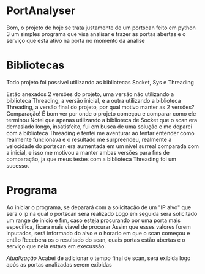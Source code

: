 # PortAnalyser
Bom, o projeto de hoje se trata justamente de um portscan feito em python 3
um simples programa que visa analisar e trazer as portas abertas e o serviço que esta ativo na porta no momento da analise

# Bibliotecas
Todo projeto foi possivel utilizando as bibliotecas Socket, Sys e Threading  
  
Estão anexados 2 versões do projeto, uma versão não utilizando a biblioteca Threading, a versão inicial, e a outra utilizando a biblioteca Threading, a versão final do projeto, por qual motivo manter as 2 versões? Comparação! É bom ver por onde o projeto começou e comparar como ele terminou
Notei que apenas utilizando a biblioteca de Socket que o scan era demasiado longo, insatisfeito, fui em busca de uma solução e me deparei com a biblioteca Threading e tentei me aventurar ao tentar entender como realmente funcionava e o resultado me surpreendeu, realmente a velocidade do portscan era aumentada em um nivel surreal comparada com a inicial,  e isso me motivou a manter ambas versões para fins de comparação, ja que meus testes com a biblioteca Threading foi um sucesso.

# Programa
Ao iniciar o programa, se deparará com a solicitação de um  "IP alvo" que sera o ip na qual o portscan sera realizado
Logo em seguida sera solicitado um range de inicio e fim, caso esteja procurando por uma porta mais especifica, ficara mais viavel de procurar
Assim que esses valores forem inputados, será informado do alvo e o horario em que o scan começou
e então Recebera os o resultado do scan, quais portas estão abertas e o serviço que nela estava em execussão.

_Atualização_
Acabei de adicionar o tempo final de scan, será exibida logo após as portas analizadas serem exibidas


